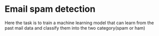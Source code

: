 # Email spam detection
Here the task is to train a machine learning model that can learn from the past mail data and classify them into the two category(spam or ham)
